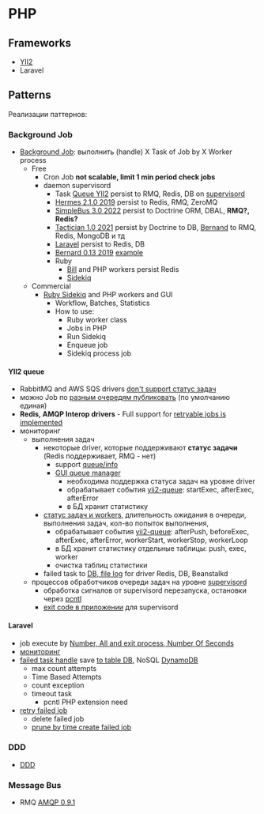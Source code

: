 # PHP

## Frameworks

- [YII2](yii2.md)
- Laravel

## Patterns

Реализации паттернов:

### Background Job

- [Background Job](../../arch/pattern/background.job.md): выполнить (handle) X Task of Job by X Worker process
  - Free
    - Cron Job __not scalable, limit 1 min period check jobs__
	- daemon supervisord
		- Task [Queue YII2](https://github.com/yiisoft/yii2-queue) persist to RMQ, Redis, DB on [supervisord](../os/supervisord.md)
		- [Hermes 2.1.0 2019](https://github.com/tomaj/hermes) persist to Redis, RMQ, ZeroMQ
		- [SimpleBus 3.0 2022](https://github.com/SimpleBus/SimpleBus) persist to Doctrine ORM, DBAL, __RMQ?, Redis?__
		- [Tactician 1.0 2021](https://tactician.thephpleague.com/) persist by Doctrine to DB, [Bernand](https://bernardphp-com.readthedocs.io/projects/bernard/drivers.html) to RMQ, Redis, MongoDB и тд
		- [Laravel](https://laravel.com/docs/10.x/queues) persist to Redis, DB
		- [Bernard 0.13 2019](https://github.com/bernardphp/bernard) [example](https://medium.com/devcupboard/elegant-background-jobs-in-php-c61b91bf582b)
		- Ruby
			- [Bill](https://optimalbits.github.io/bull/) and PHP workers persist Redis
			- [Sidekiq](https://sidekiq.org/)    	    	
  - Commercial
    - [Ruby Sidekiq](https://sidekiq.org/) and PHP workers and GUI
    	- Workflow, Batches, Statistics
    	- How to use:
    		- Ruby worker class
    		- Jobs in PHP
    		- Run Sidekiq
    		- Enqueue job
    		- Sidekiq process job

#### YII2 queue

- RabbitMQ and AWS SQS drivers [don't support статус задач](https://github.com/yiisoft/yii2-queue/blob/master/docs/guide/usage.md#job-status)
- можно Job по [разным очередям публиковать](https://github.com/yiisoft/yii2-queue/blob/master/docs/guide/usage.md#multiple-queues) (по умолчанию единая)
- __Redis, AMQP Interop drivers__ - Full support for [retryable jobs is implemented](https://github.com/yiisoft/yii2-queue/blob/master/docs/guide/retryable.md#restrictions)
- мониторинг 
	- выполнения задач
		- некоторые driver, которые поддерживают __статус задачи__ (Redis поддерживает, RMQ - нет)
			- support [queue/info](https://www.programmersought.com/article/76143923971/)
			- [GUI queue manager](https://fasthub.cc/ignatenkovnikita/yii2-queuemanager) 
				- необходима поддержка статуса задач на уровне driver
				- обрабатывает события [yii2-queue](https://github.com/yiisoft/yii2-queue/blob/master/docs/guide/usage.md#handling-events): startExec, afterExec, afterError
				- в БД хранит статистику
		- [статус задач и workers](https://github.com/zhuravljov/yii2-queue-monitor), длительность ожидания в очереди, выполнения задач, кол-во попыток выполнения, 
			- обрабатывает события [yii2-queue](https://github.com/yiisoft/yii2-queue/blob/master/docs/guide/usage.md#handling-events): afterPush, beforeExec, afterExec, afterError, workerStart, workerStop, workerLoop
			- в БД хранит статистику отдельные таблицы: push, exec, worker
			- очистка таблиц статистики
		- failed task to [DB, file log](https://github.com/shmilyzxt/yii2-queue) for driver Redis, DB, Beanstalkd
	- процессов обработчиков очереди задач на уровне [supervisord](../os/supervisord.md)
		- обработка сигналов от supervisord перезапуска, остановки через [pcntl](https://www.php.net/manual/en/function.pcntl-signal.php)
		- [exit code в приложении](https://github.com/sergej-kurakin/supervisord-demo) для supervisord

#### Laravel 

- job execute by [Number, All and exit process, Number Of Seconds](https://laravel.com/docs/10.x/queues#processing-a-specified-number-of-jobs)
- [мониторинг](https://laravel.com/docs/10.x/queues#monitoring-your-queues)
- [failed task handle](https://laravel.com/docs/10.x/queues#max-job-attempts-and-timeout) save [to table DB](https://laravel.com/docs/10.x/queues#dealing-with-failed-jobs), NoSQL [DynamoDB](https://laravel.com/docs/10.x/queues#storing-failed-jobs-in-dynamodb)
	- max count attempts
	- Time Based Attempts
	- count exception
	- timeout task
		- pcntl PHP extension need
- [retry failed job](https://laravel.com/docs/10.x/queues#retrying-failed-jobs)
	- delete failed job
	- [prune by time create failed job](https://laravel.com/docs/10.x/queues#pruning-failed-jobs)

### DDD

- [DDD](../../arch/ref/ddd/php.md)

### Message Bus

- RMQ [AMQP 0.9.1](https://github.com/php-amqplib/php-amqplib)
